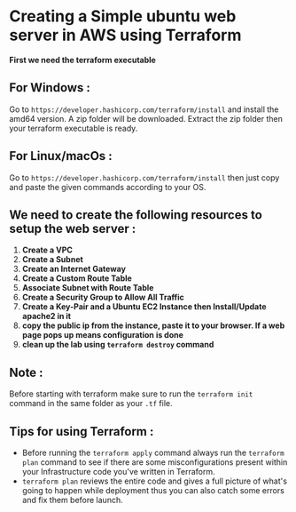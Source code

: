 # Creating a Simple ubuntu web server in AWS using Terraform

__First we need the terraform executable__
## For Windows :
Go to `https://developer.hashicorp.com/terraform/install` and install the amd64 version. A zip folder will be downloaded. Extract the zip folder then your terraform executable is ready.

## For Linux/macOs :
Go to `https://developer.hashicorp.com/terraform/install` then just copy and paste the given commands according to your OS.


## We need to create the following resources to setup the web server : 
1. **Create a VPC**
2. **Create a Subnet**
3. **Create an Internet Gateway**
4. **Create a Custom Route Table**
5. **Associate Subnet with Route Table**
6. **Create a Security Group to Allow All Traffic**
7. **Create a Key-Pair and a Ubuntu EC2 Instance then Install/Update apache2 in it**
8. **copy the public ip from the instance, paste it to your browser. If a web page pops up means configuration is done**
9. **clean up the lab using `terraform destroy` command**

## Note :
Before starting with terraform make sure to run the `terraform init` command in the same folder as your `.tf` file. 

## Tips for using Terraform :
* Before running the `terraform apply` command always run the `terraform plan` command to see if there are some misconfigurations present within your Infrastructure code you've written in Terraform.
* `terraform plan` reviews the entire code and gives a full picture of what's going to happen while deployment thus you can also catch some errors and fix them before launch.

